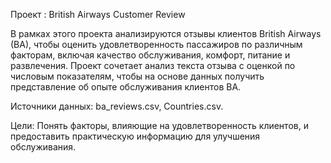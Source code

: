 Проект : British Airways Customer Review

В рамках этого проекта анализируются отзывы клиентов British Airways (BA), чтобы оценить удовлетворенность пассажиров по различным факторам, включая качество обслуживания, комфорт, питание и развлечения. Проект сочетает анализ текста отзыва с оценкой по числовым показателям, чтобы на основе данных получить представление об опыте обслуживания клиентов BA.

Источники данных: ba_reviews.csv, Countries.csv.

Цели: Понять факторы, влияющие на удовлетворенность клиентов, и предоставить практическую информацию для улучшения обслуживания.
